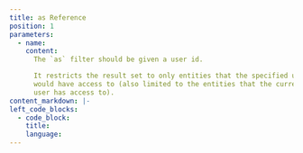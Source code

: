 ```yaml
---
title: as Reference
position: 1
parameters:
  - name:
    content:
      The `as` filter should be given a user id.

      It restricts the result set to only entities that the specified user
      would have access to (also limited to the entities that the current
      user has access to). 
content_markdown: |-
left_code_blocks:
  - code_block:
    title:
    language:
---
```

